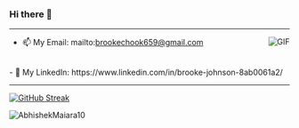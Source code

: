 ### Hi there 👋

---


<img align="right" alt="GIF" src="https://giphy.com/stickers/art-pixel-5xRW2cUKfcyQg" />

 - 📫 My Email: mailto:brookechook659@gmail.com
 <br>
 - 🔗 My LinkedIn: https://www.linkedin.com/in/brooke-johnson-8ab0061a2/
 <br>
 
 ---
 
[![GitHub Streak](https://github-readme-streak-stats.herokuapp.com/?user=oatMilk223&theme=tokyonight)](https://git.io/streak-stats)

<p align="left"> <img src="https://komarev.com/ghpvc/?username=AbhishekMaira10" alt="AbhishekMaiara10" /> </p> 
 </br>





